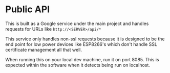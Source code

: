 # Public API

This is built as a Google service under the main project and handles requests for URLs like `http://<SERVER>/api/*`

This service only handles non-ssl requests because it is designed to be the end point for low power devices like ESP8266's which don't handle SSL certificate management all that well.

When running this on your local dev machine, run it on port 8085. This is expected within the software when it detects being run on localhost.
